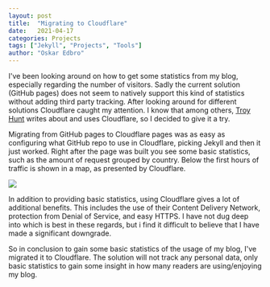 ```yaml
---
layout: post
title:  "Migrating to Cloudflare"
date:   2021-04-17
categories: Projects
tags: ["Jekyll", "Projects", "Tools"]
author: "Oskar Edbro"
---
```


I've been looking around on how to get some statistics from my blog, especially regarding the number of visitors. Sadly the current solution (GitHub pages) does not seem to natively support this kind of statistics without adding third party tracking. After looking around for different solutions Cloudflare caught my attention. I know that among others, [Troy Hunt](https://www.troyhunt.com/) writes about and uses Cloudflare, so I decided to give it a try. 

Migrating from GitHub pages to Cloudflare pages was as easy as configuring what GitHub repo to use in Cloudflare, picking Jekyll and then it just worked. Right after the page was built you see some basic statistics, such as the amount of request grouped by country. Below the first hours of traffic is shown in a map, as presented by Cloudflare.

![]({{site.url}}/assets/2021/migrating-to-cloudflare/Cloudflare-map.png)

In addition to providing basic statistics, using Cloudflare gives a lot of additional benefits. This includes the use of their Content Delivery Network, protection from Denial of Service, and easy HTTPS. I have not dug deep into which is best in these regards, but i find it difficult to believe that I have made a significant downgrade. 

So in conclusion to gain some basic statistics of the usage of my blog, I've migrated it to Cloudflare. The solution will not track any personal data, only basic statistics to gain some insight in how many readers are  using/enjoying my blog.
